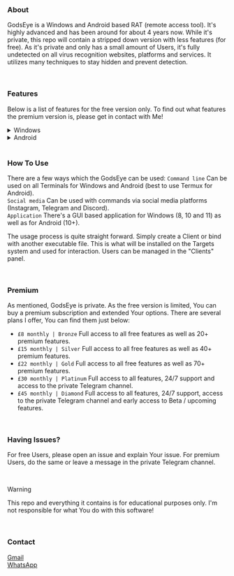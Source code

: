 ### About
GodsEye is a Windows and Android based RAT (remote access tool). It's highly advanced and has been around for about 4 years now. While it's private, this repo will contain a stripped down version with less features (for free). As it's private and only has a small amount of Users, it's fully undetected on all virus recognition websites, platforms and services. It utilizes many techniques to stay hidden and prevent detection.

<br>  

### Features
Below is a list of features for the free version only. To find out what features the premium version is, please get in contact with Me!

<details closed>
<summary>Windows</summary>
<br>
- HostName Info  
- PC Name Info  
- Operating System Info  
- CPU Info  
- GPU Info  
- Storage Info  
- Installed Apps Info (Limited Access)  
- Limited File Access (Desktop & Downloads Only)  
- Limited Registry Access (Colours & Design Only)  
- IP Address Info  
- Location Info  
- KeyLogger  
- Sleep, Restart & Shut Down  
</details>

<details closed>
<summary>Android</summary>
<br>
- Phone Number Info  
- Product Name Info  
- Model Name Info  
- Serial Number Info  
- IMEI Info  
- IP Address Info  
- Location Info  
- Operating System Info  
- Baseband Version Info  
- Build Number Info  
- Installed Apps Info (Limited Access)  
- KeyLogger  
- Restart & Power Off  
</details>

<br>  

### How To Use
There are a few ways which the GodsEye can be used:
`Command line` Can be used on all Terminals for Windows and Android (best to use Termux for Android).  
`Social media` Can be used with commands via social media platforms (Instagram, Telegram and Discord).  
`Application` There's a GUI based application for Windows (8, 10 and 11) as well as for Android (10+).  

The usage process is quite straight forward. Simply create a Client or bind with another executable file. This is what will be installed on the Targets system and used for interaction. Users can be managed in the "Clients" panel.

<br>  

### Premium
As mentioned, GodsEye is private. As the free version is limited, You can buy a premium subscription and extended Your options. There are several plans I offer, You can find them just below:

- `£8 monthly | Bronze` Full access to all free features as well as 20+ premium features.  
- `£15 monthly | Silver` Full access to all free features as well as 40+ premium features.  
- `£22 monthly | Gold` Full access to all free features as well as 70+ premium features.  
- `£30 monthly | Platinum` Full access to all features, 24/7 support and access to the private Telegram channel.  
- `£45 monthly | Diamond` Full access to all features, 24/7 support, access to the private Telegram channel and early access to Beta / upcoming features.

<br>  

### Having Issues?
For free Users, please open an issue and explain Your issue. For premium Users, do the same or leave a message in the private Telegram channel.

<br>  

> [!WARNING]
> This repo and everything it contains is for educational purposes only. I'm not responsible for what You do with this software!

<br>  

### Contact
[Gmail](https://google.com/404)  
[WhatsApp](https://google.com/404)  
